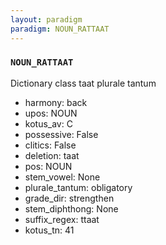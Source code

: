 ```yaml
---
layout: paradigm
paradigm: NOUN_RATTAAT
---
```

### ` NOUN_RATTAAT `

Dictionary class taat plurale tantum
* harmony: back
* upos: NOUN
* kotus_av: C
* possessive: False
* clitics: False
* deletion: taat
* pos: NOUN
* stem_vowel: None
* plurale_tantum: obligatory
* grade_dir: strengthen
* stem_diphthong: None
* suffix_regex: ttaat
* kotus_tn: 41
